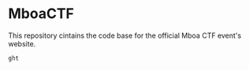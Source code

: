# MboaCTF
This repository cintains the code base for the official Mboa CTF event's website.

```ght```
